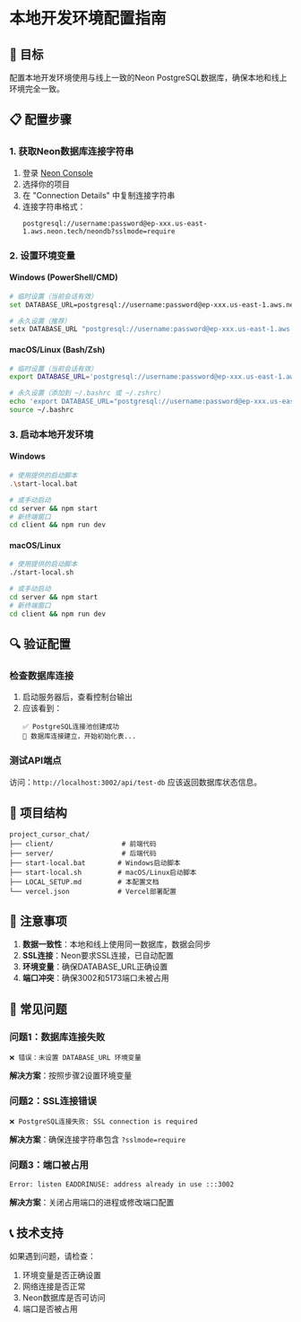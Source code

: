 # 本地开发环境配置指南

## 🎯 目标
配置本地开发环境使用与线上一致的Neon PostgreSQL数据库，确保本地和线上环境完全一致。

## 📋 配置步骤

### 1. 获取Neon数据库连接字符串

1. 登录 [Neon Console](https://console.neon.tech/)
2. 选择你的项目
3. 在 "Connection Details" 中复制连接字符串
4. 连接字符串格式：
   ```
   postgresql://username:password@ep-xxx.us-east-1.aws.neon.tech/neondb?sslmode=require
   ```

### 2. 设置环境变量

#### Windows (PowerShell/CMD)
```bash
# 临时设置（当前会话有效）
set DATABASE_URL=postgresql://username:password@ep-xxx.us-east-1.aws.neon.tech/neondb?sslmode=require

# 永久设置（推荐）
setx DATABASE_URL "postgresql://username:password@ep-xxx.us-east-1.aws.neon.tech/neondb?sslmode=require"
```

#### macOS/Linux (Bash/Zsh)
```bash
# 临时设置（当前会话有效）
export DATABASE_URL='postgresql://username:password@ep-xxx.us-east-1.aws.neon.tech/neondb?sslmode=require'

# 永久设置（添加到 ~/.bashrc 或 ~/.zshrc）
echo 'export DATABASE_URL="postgresql://username:password@ep-xxx.us-east-1.aws.neon.tech/neondb?sslmode=require"' >> ~/.bashrc
source ~/.bashrc
```

### 3. 启动本地开发环境

#### Windows
```bash
# 使用提供的启动脚本
.\start-local.bat

# 或手动启动
cd server && npm start
# 新终端窗口
cd client && npm run dev
```

#### macOS/Linux
```bash
# 使用提供的启动脚本
./start-local.sh

# 或手动启动
cd server && npm start
# 新终端窗口
cd client && npm run dev
```

## 🔍 验证配置

### 检查数据库连接
1. 启动服务器后，查看控制台输出
2. 应该看到：
   ```
   ✅ PostgreSQL连接池创建成功
   🔄 数据库连接建立，开始初始化表...
   ```

### 测试API端点
访问：`http://localhost:3002/api/test-db`
应该返回数据库状态信息。

## 📁 项目结构

```
project_cursor_chat/
├── client/                 # 前端代码
├── server/                 # 后端代码
├── start-local.bat        # Windows启动脚本
├── start-local.sh         # macOS/Linux启动脚本
├── LOCAL_SETUP.md         # 本配置文档
└── vercel.json            # Vercel部署配置
```

## 🚨 注意事项

1. **数据一致性**：本地和线上使用同一数据库，数据会同步
2. **SSL连接**：Neon要求SSL连接，已自动配置
3. **环境变量**：确保DATABASE_URL正确设置
4. **端口冲突**：确保3002和5173端口未被占用

## 🐛 常见问题

### 问题1：数据库连接失败
```
❌ 错误：未设置 DATABASE_URL 环境变量
```
**解决方案**：按照步骤2设置环境变量

### 问题2：SSL连接错误
```
❌ PostgreSQL连接失败: SSL connection is required
```
**解决方案**：确保连接字符串包含 `?sslmode=require`

### 问题3：端口被占用
```
Error: listen EADDRINUSE: address already in use :::3002
```
**解决方案**：关闭占用端口的进程或修改端口配置

## 📞 技术支持

如果遇到问题，请检查：
1. 环境变量是否正确设置
2. 网络连接是否正常
3. Neon数据库是否可访问
4. 端口是否被占用
